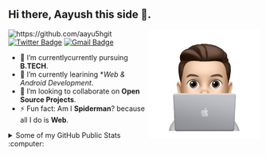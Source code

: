 <!-- - 👋 Hi, I’m @aayu5hgit
- 👀 I’m currently pursuing B.Tech
- 🌱 Beginner web developer, andriod developer
- 🌱 Currently Learning Python, Java, php, JS -->

<!---
aayu5hgit/aayu5hgit is a ✨ special ✨ repository because its `README.md` (this file) appears on your GitHub profile.
You can click the Preview link to take a look at your changes.
--->
## Hi there, Aayush this side 👋.
<img height="220em" align="right" src="https://github.com/Aniket-508/Aniket-508/blob/main/IMG_0996.PNG" alt="Aayush Github"/>

<img src="https://komarev.com/ghpvc/?username=aayu5hgit" alt="https://github.com/aayu5hgit" /> [![Twitter Badge](https://img.shields.io/badge/-@_aayu5h-00acee?style=flat&logo=Twitter&logoColor=white)](https://twitter.com/_aayu5h "Connect on Twitter")  [![Gmail Badge](https://img.shields.io/badge/-amtalreja02@gmail.com-c14438?style=flat&logo=Gmail&logoColor=white)](mailto:amtalreja02@gmail.com "Connect via Email")

- 🔭 I’m currentlycurrently pursuing **B.TECH**.
- 🌱 I’m currently learining **Web & Android Development*.
- 👯 I’m looking to collaborate on **Open Source Projects**.
- ⚡ Fun fact: Am I **Spiderman**? because all I do is **Web**.

<details>
  <summary>Some of my GitHub Public Stats :computer:</summary>
  <br/>
  
  <p align="center">
    <img height="180" width="160" src="https://github.com/omagrawal1111/imagebot/blob/main/left-wing.png">
    <img align="center" src="https://github-readme-stats.vercel.app/api?username=Aniket-508&theme=dark&show_icons=true"/>
    <img height="180" width="160" src="https://github.com/kamleshjoshi8102/imgbot/blob/main/right.png">
  </p>

</details>
